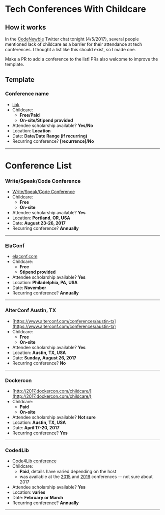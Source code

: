 # Tech Conferences With Childcare

## How it works

In the [CodeNewbie](http://www.codenewbie.org) Twitter chat tonight (4/5/2017), several people mentioned lack of childcare as a barrier for their attendance at tech conferences. I thought a list like this should exist, so I made one.

Make a PR to add a conference to the list! PRs also welcome to improve the template.

## Template

### Conference name
- [link](here)
- Childcare:
  - **Free/Paid**
  - **On-site/Stipend provided**
- Attendee scholarship available? **Yes/No**
- Location: **Location**
- Date: **Date/Date Range (if recurring)**
- Recurring conference? **[recurrence]/No**

-----


# Conference List

### Write/Speak/Code Conference
- [Write/Speak/Code Conference](http://www.writespeakcode.com/)
- Childcare:
  - **Free**
  - **On-site**
- Attendee scholarship available? **Yes**
- Location: **Portland, OR, USA**
- Date: **August 23-26, 2017**
- Recurring conference? **Annually**

-----

### ElaConf
- [elaconf.com](http://elaconf.com/)
- Childcare:
  - **Free**
  - **Stipend provided**
- Attendee scholarship available? **Yes**
- Location: **Philadelphia, PA, USA**
- Date: **November**
- Recurring conference? **Annually**

-----

### AlterConf Austin, TX
- [https://www.alterconf.com/conferences/austin-tx](https://www.alterconf.com/conferences/austin-tx)
- Childcare:
  - **Free**
  - **On-site**
- Attendee scholarship available? **Yes**
- Location: **Austin, TX, USA**
- Date: **Sunday, August 26, 2017**
- Recurring conference? **No**

-----

### Dockercon
- [http://2017.dockercon.com/childcare/](http://2017.dockercon.com/childcare/)
- Childcare:
  - **Paid**
  - **On-site**
- Attendee scholarship available? **Not sure**
- Location: **Austin, TX, USA**
- Date: **April 17-20, 2017**
- Recurring conference? **Yes**

-----

### Code4Lib
- [Code4Lib conference](https://code4lib.org/conference)
- Childcare:
  - **Paid**, details have varied depending on the host
  - was available at the [2015](https://code4lib.org/conference/2015/) and [2016](http://2016.code4lib.org/childcare.html) conferences -- not sure about 2017
- Attendee scholarship available? **Yes**
- Location: **varies**
- Date: **February or March**
- Recurring conference? **Annually**

-----

